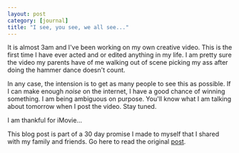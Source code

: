 ```yaml
---
layout: post
category: [journal]
title: "I see, you see, we all see..."
---
```


It is almost 3am and I've been working on my own creative video. This is the first time I have ever acted and or edited anything in my life. I am pretty sure the video my parents have of me walking out of scene picking my ass after doing the hammer dance doesn't count. 

In any case, the intension is to get as many people to see this as possible. If I can make enough *noise* on the internet, I have a good chance of winning something. I am being ambiguous on purpose. You'll know what I am talking about tomorrow when I post the video. Stay tuned.

I am thankful for iMovie...

This blog post is part of a 30 day promise I made to myself that I shared with my family and friends. Go here to read the original <a href="/journal/2011/11/03/art-of-accountability.html">post</a>.